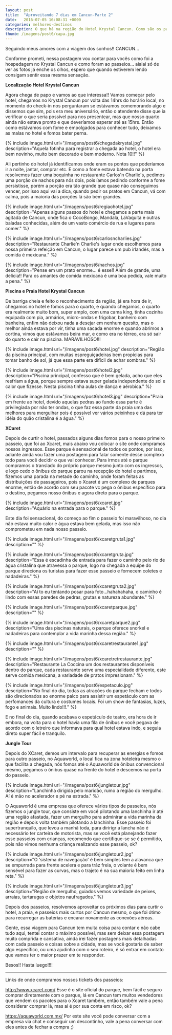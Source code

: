 ```yaml
---
layout: post
title:  "Aproveitando 7 dias em Cancun-Parte 2"
date:   2016-07-05 16:08:31 +0000
categories: melhores-destinos
description: O que há na região do Hotel Krystal Cancun. Como são os passeios no Xcaret e Jungle Tour.
thumb: /imagens/post6/capa.jpg
---
```


Seguindo meus amores com a viagem dos sonhos!! CANCUN...

Conforme prometi, nessa postagem vou contar para vocês como foi a hospedagem no Krystal Cancun e como foram ao passeios... aiaiai só de ver as fotos já enche os olhos, espero que quando estiverem lendo consigam sentir essa mesma sensação.

**Localização Hotel Krystal Cancun**

Agora chega de papo e vamos ao que interessa!! Vamos começar pelo hotel, chegamos no Krystal Cancun por volta das 14hrs do horário local, no momento do check-in nos perguntaram se estávamos comemorando algo e dissemos que sim, pois era meu aniversário, então o atendente disse que ia verificar o que seria possível para nos presentear, mas que nosso quarto ainda não estava pronto e que deveríamos esperar até as 15hrs. Então como estávamos com fome e empolgados para conhecer tudo, deixamos as malas no hotel e fomos bater perna.

{% include image.html url="/imagens/post6/chegadakrystal.jpg" description="Aquela fotinha para registrar a chegada ao hotel, o hotel era bem novinho, muito bem decorado e bem moderno. Nota 10!!" %}

Ali pertinho do hotel já identificamos onde eram os pontos que poderíamos ir a noite, jantar, comprar etc. E como a fome estava batendo na porta resolvemos fazer uma boquinha no restaurante Carlos'n Charlie's, pedimos uma porção de nachos para nós dois, pois íamos pedindo conforme a fome persistisse, porém a porção era tão grande que quase não conseguimos vencer, por isso aqui vai a dica, quando pedir os pratos em Cancun, vá com calma, pois a maioria das porções lá são bem grandes.

{% include image.html url="/imagens/post6/regiaohotel.jpg" description="Apenas alguns passos do hotel e chegamos a parte mais agitada de Cancun, onde fica o CocoBongo, Mandala, LaVaquita e outras baladas conhecidas, além de um vasto comércio de rua e lugares para comer." %}

{% include image.html url="/imagens/post6/carlosncharlies.jpg" description="Restaurante Charlie'n Charlie's lugar onde escolhemos para nossa primeira refeição em Cancun, o lugar parece um pub irlandês, mas a comida é mexicana." %}

{% include image.html url="/imagens/post6/nachos.jpg" description="Pense em um prato enorme... é esse!! Além de grande, uma delícia!! Para os amantes de comida mexicana é uma boa pedida, vale muito a pena." %}

**Piscina e Praia Hotel Krystal Cancun**

De barriga cheia e feito o reconhecimento da região, já era hora de ir, chegamos no hotel e fomos para o quarto, e quando chegamos, o quarto era realmente muito bom, super amplo, com uma cama king, tinha cozinha equipada com pia, armários, micro-ondas e frigobar, banheiro com banheira, enfim não deixou nada a desejar em nenhum quesito, mas o melhor ainda estava por vir, tinha uma sacada enorme e quando abrimos a cortina, vimos que estávamos beira mar, e como era no térreo, era só sair do quarto e cair na piscina. MARAVILHOSO!!!

{% include image.html url="/imagens/post6/hotel.jpg" description="Região da piscina principal, com muitas espreguiçadeiras bem propícias para tomar banho de sol, já que essa parte era difícil de achar sombras." %}

{% include image.html url="/imagens/post6/hotel2.jpg" description="Piscina principal, confesso que é bem gelada, acho que eles resfriam a água, porque sempre estava super gelada independente do sol e calor que fizesse. Nesta piscina tinha aulas de dança e aérobica." %}

{% include image.html url="/imagens/post6/hotel3.jpg" description="Praia em frente ao hotel, devido aquelas pedras ao fundo essa parte é privilegiada por não ter ondas, o que faz essa parte da praia uma das melhores para mergulhar pois é possível ver vários peixinhos e dá para ter idéia do quão cristalina é a água." %}


**XCaret**

Depois de curtir o hotel, passados alguns dias fomos para o nosso primeiro passeio, que foi ao Xcaret, mais abaixo vou colocar o site onde compramos nossos ingressos. Esse parque é sensacional de todos os pontos, por isso, adiante ainda vou fazer uma postagem para falar somente desse complexo todo para você decidir o que vai conhecer. Para irmos até o parque compramos o translado do próprio parque mesmo junto com os ingressos, e logo cedo o ônibus do parque parou na recepção do hotel e partimos, fizemos uma parada na metade do caminho, onde foram feitas as distribuições de passageiros, pois o Xcaret é um complexo de parques enorme, então de acordo com seu pacote vc pega o ônibus específico para o destino, pegamos nosso ônibus e agora direto para o parque.

{% include image.html url="/imagens/post6/xcaret.jpg" description="Aquário na entrada para o parque." %}

Este dia foi sensacional, do começo ao fim o passeio foi maravilhoso, no dia não estava muito calor e água estava bem gelada, mas isso não comprometeu em nada nosso passeio.

{% include image.html url="/imagens/post6/xcaretgruta1.jpg" description="" %}

{% include image.html url="/imagens/post6/xcaretgruta.jpg" description="Essa é escadinha de entrada para fazer o caminho pelo rio de água cristalina que atravessa o parque, logo na chegada a equipe do parque direciona os turistas para fazer esse passeio e fornecem coletes e nadadeiras." %}

{% include image.html url="/imagens/post6/xcaretgruta2.jpg" description="Aí to eu tentando posar para foto...hahahahaha, o caminho é lindo com essas paredes de pedras, grutas e natureza abundante." %}


{% include image.html url="/imagens/post6/xcaretparque.jpg" description="" %}

{% include image.html url="/imagens/post6/xcaretparque2.jpg" description="Uma das piscinas naturais, o parque oferece snorkel e nadadeiras para contemplar a vida marinha dessa região." %}

{% include image.html url="/imagens/post6/xcaretrestaurante1.jpg" description="" %}

{% include image.html url="/imagens/post6/xcaretretrestaurante.jpg" description="Restaurante La Coccina um dos restaurantes disponíveis dentro do parque, cada restaurante serve uma especialidade diferente, este serve comida mexicana, a variadade de pratos impresionam." %}

{% include image.html url="/imagens/post6/espetaculo.jpg" description="No final do dia, todas as atrações do parque fecham e todos são direcionados ao enorme palco para assistir um espetáculo com as perfomances da cultura e costumes locais. Foi um show de fantasias, luzes, fogo e animais. Muito lindo!!!." %}

E no final do dia, quando acabava o espetáculo de teatro, era hora de ir embora, na volta para o hotel havia uma fila de ônibus e você pegava de acordo com o letreiro que informava para qual hotel estava indo, e seguia direto super fácil e tranquilo.

**Jungle Tour**

Depois do XCaret, demos um intervalo para recuperar as energias e fomos para outro passeio, no Aquaworld, o local fica na zona hoteleira mesmo o que facilita a chegada, nós fomos até o Aquaworld de ônibus convencional mesmo, pegamos o ônibus quase na frente do hotel e descemos na porta do passeio.

{% include image.html url="/imagens/post6/jungletour.jpg" description="Lanchinha dirigida pelo maridão, rumo a região do mergulho. Aí é mão no acelerador e pé na estrada." %}

O Aquaworld é uma empresa que oferece vários tipos de passeios, nós fizemos o jungle tour, que consiste em você pilotando uma lanchinha ir até uma região afastada, fazer um mergulho para adminirar a vida marinha da região e depois volta também pilotando a lanchinha. Esse passeio foi supertranquilo, que levou a manhã toda, para diririgr a lancha não é necessário ter carteira de motorista, mas se você está planejando fazer esse passeios com crianças, recomendo que certifique-se se é permitido, pois não vimos nenhuma criança realizando esse passeio, ok?

{% include image.html url="/imagens/post6/jungletour2.jpg" description="O 'sistema de navegação' é bem simples tem a alavanca que se empurrada para frente acelera e para tráz freia, o volante é bem sensével para fazer as curvas, mas o trajeto é na sua maioria feito em linha reta." %}

{% include image.html url="/imagens/post6/jungletour3.jpg" description="Região de mergulho, guiados vemos variedade de peixes, arraias, tartarugas e objetos naufragados." %}

Depois dos passeios, resolvemos aproveitar os próximos dias para curtir o hotel, a praia, e passeios mais curtos por Cancun mesmo, o que foi ótimo para recarregar as baterias e encarar novamente as conexões aéreas.

Gente, essa viagem para Cancun tem muita coisa para contar e não cabe tudo aqui, tentei contar o máximo possível, mas sem deixar essa postagem muito comprida e cansativa, ainda irei fazer postagens mais detalhadas com cada passeio e coisas sobre a cidade, mas se você gostaria de saber algo específico, ou uma ajudinha com o seu roteiro, é só entrar em contato que vamos ter o maior prazer em te responder. 

Besos!! Hasta luego!!!!

----------------------------------------------------------

Links de onde compramos nossos tickets dos passeios:

http://www.xcaret.com/
Esse é o site oficial do parque, bem fácil e seguro comprar diretamente com o parque, lá em Cancun tem muitos vendedores que vendem os pacotes para o Xcaret também, então também vale a pena considerar comprar lá, mas aí é por sua conta em risco, ok?

https://aquaworld.com.mx/
Por este site você pode conversar com a empresa via chat e conseguir um descontinho, vale a pena conversar com eles antes de fechar a compra ;) 
